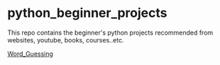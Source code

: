 # python_beginner_projects

This repo contains the beginner's python projects recommended from websites, youtube, books, courses..etc.


[Word_Guessing](https://github.com/yckfowa/python_beginner_projects/tree/main/Word_guessing)


